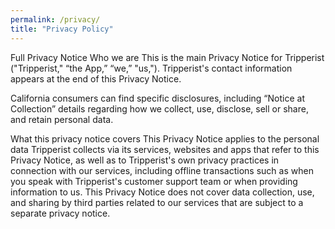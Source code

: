 ```yaml
---
permalink: /privacy/
title: "Privacy Policy"
---
```


Full Privacy Notice
Who we are
This is the main Privacy Notice for Tripperist ("Tripperist," “the App,” “we,” "us,"). Tripperist's contact information appears at the end of this Privacy Notice.

California consumers can find specific disclosures, including “Notice at Collection” details regarding how we collect, use, disclose, sell or share, and retain personal data.

What this privacy notice covers
This Privacy Notice applies to the personal data Tripperist collects via its services, websites and apps that refer to this Privacy Notice, as well as to Tripperist's own privacy practices in connection with our services, including offline transactions such as when you speak with Tripperist's customer support team or when providing information to us. This Privacy Notice does not cover data collection, use, and sharing by third parties related to our services that are subject to a separate privacy notice.